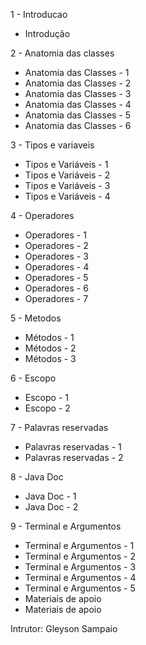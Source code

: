 
1 - Introducao
- Introdução

2 - Anatomia das classes
- Anatomia das Classes - 1
- Anatomia das Classes - 2
- Anatomia das Classes - 3
- Anatomia das Classes - 4
- Anatomia das Classes - 5
- Anatomia das Classes - 6

3 - Tipos e variaveis
- Tipos e Variáveis - 1
- Tipos e Variáveis - 2
- Tipos e Variáveis - 3
- Tipos e Variáveis - 4

4 - Operadores
- Operadores - 1
- Operadores - 2
- Operadores - 3
- Operadores - 4
- Operadores - 5
- Operadores - 6
- Operadores - 7

5 - Metodos
- Métodos - 1
- Métodos - 2
- Métodos - 3

6 - Escopo
- Escopo - 1
- Escopo - 2

7 - Palavras reservadas
- Palavras reservadas - 1
- Palavras reservadas - 2

8 - Java Doc
- Java Doc - 1
- Java Doc - 2


9 - Terminal e Argumentos
- Terminal e Argumentos - 1
- Terminal e Argumentos - 2
- Terminal e Argumentos - 3
- Terminal e Argumentos - 4
- Terminal e Argumentos - 5
- Materiais de apoio
- Materiais de apoio

Intrutor: Gleyson Sampaio
